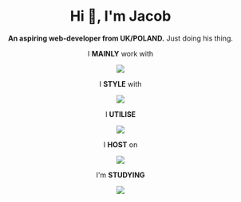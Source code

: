 <h1 align="center">Hi 👋, I'm Jacob</h1>
<p align="center"><b>An aspiring web-developer from UK/POLAND.</b> Just doing his thing. </p>

<p align="center">I <b>MAINLY</b> work with</p>
<p align="center">
  <a href="https://skillicons.dev">
    <img src="https://skillicons.dev/icons?i=js,react,redux" />
  </a>
</p>

<p align="center">I <b>STYLE</b> with</p>
<p align="center">
  <a href="https://skillicons.dev">
    <img src="https://skillicons.dev/icons?i=html,css,tailwind,styledcomponents,sass,materialui" />
  </a>
</p>

<p align="center">I <b>UTILISE</b></p>
<p align="center">
  <a href="https://skillicons.dev">
    <img src="https://skillicons.dev/icons?i=supabase,git,github,stackoverflow" />
  </a>
</p>

<p align="center">I <b>HOST</b> on</p>
<p align="center">
  <a href="https://skillicons.dev">
    <img src="https://skillicons.dev/icons?i=netlify" />
  </a>
</p>

<p align="center">I'm <b>STUDYING</b></p>
<p align="center">
  <a href="https://skillicons.dev">
    <img src="https://skillicons.dev/icons?i=ts,nextjs,nodejs" />
  </a>
</p>
